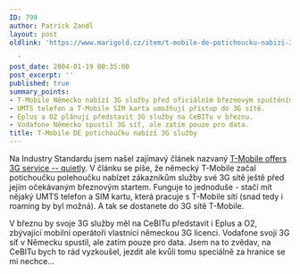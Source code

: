 ```yaml
---
ID: 799
author: Patrick Zandl
layout: post
oldlink: 'https://www.marigold.cz/item/t-mobile-de-potichoucku-nabizi-3g-sluzby

  '
post_date: 2004-01-19 00:35:00
post_excerpt: ''
published: true
summary_points:
- T-Mobile Německo nabízí 3G služby před oficiálním březnovým spuštěním.
- UMTS telefon a T-Mobile SIM karta umožňují přístup do 3G sítě.
- Eplus a O2 plánují představit 3G služby na CeBITu v březnu.
- Vodafone Německo spustil 3G síť, ale zatím pouze pro data.
title: T-Mobile DE potichoučku nabízí 3G služby
---
```


<p>
Na Industry Standardu jsem našel zajímavý článek nazvaný <A href="http://www.thestandard.com/article.php?story=2004011618065882">T-Mobile offers 3G service -- quietly</A>. V článku se píše, že německý T-Mobile začal potichoučku polehoučku nabízet zákazníkům služby své 3G sítě ještě před jejím očekávaným březnovým startem. Funguje to jednoduše - stačí mít nějaký UMTS telefon a SIM kartu, která pracuje s T-Mobile sítí (snad tedy i roaming by byl možná). A tak se dostanete do 3G sítě T-Mobile. </p>

<p>
V březnu by svoje 3G služby měl na CeBITu představit i Eplus a O2, zbývající mobilní operátoři vlastnící německou 3G licenci. Vodafone svoji 3G síť v Německu spustil, ale zatím pouze pro data. Jsem na to zvědav, na CeBITu bych to rád vyzkoušel, jezdit ale kvůli tomu speciálně za hranice se mi nechce...</p>